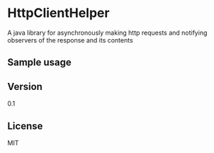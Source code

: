 HttpClientHelper
================

A java library for asynchronously making http requests and notifying observers of the response and its contents 

Sample usage
----

Version
----

0.1

License
----

MIT
